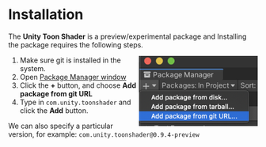 # Installation

The **Unity Toon Shader** is a preview/experimental package and 
Installing the package requires the following steps.

<img align="right" src="images/package-manager-add-from-git.png">

1. Make sure git is installed in the system.
1. Open [Package Manager window](https://docs.unity3d.com/Manual/upm-ui.html) 
1. Click the **+** button, and choose **Add package from git URL** 
1. Type in `com.unity.toonshader` and click the **Add** button. 
 
We can also specify a particular version, for example: `com.unity.toonshader@0.9.4-preview`
